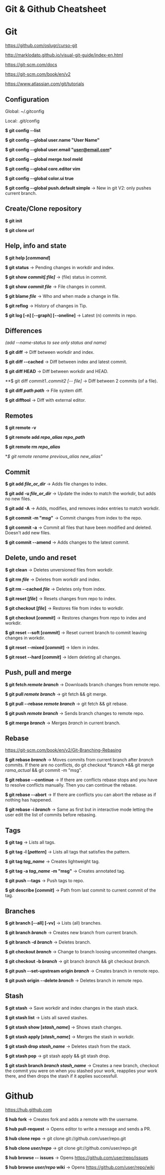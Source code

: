 # Git & Github Cheatsheet


# Git

https://github.com/oslugr/curso-git

http://marklodato.github.io/visual-git-guide/index-en.html

https://git-scm.com/docs

https://git-scm.com/book/en/v2

https://www.atlassian.com/git/tutorials


## Configuration

Global: ~/.gitconfig

Local: .git/config

**$ git config --list**

**$ git config --global user.name "User Name"**

**$ git config --global user.email "user@email.com"**

**$ git config --global merge.tool meld**

**$ git config --global core.editor vim**

**$ git config --global color.ui true**

**$ git config --global push.default simple** -> New in git V2: only pushes current branch.


## Create/Clone repository

**$ git init**

**$ git clone *url***


## Help, info and state

**$ git help [*command*]**

**$ git status** -> Pending changes in workdir and index.

**$ git show *commit[:file]*** -> (file) status in commit.

**$ git show *commit file*** -> File changes in commit.

**$ git blame *file*** -> Who and when made a change in file.

**$ git reflog** -> History of changes in Tip.

**$ git log [-n] [--graph] [--oneline]** -> Latest (n) commits in repo.


## Differences
*(add --name-status to see only status and name)*

**$ git diff** -> Diff between workdir and index.

**$ git diff --cached** -> Diff between index and latest commit.

**$ git diff HEAD** -> Diff between workdir and HEAD.

**$ git diff *commit1*..*commit2 *[-- *file*]** -> Diff between 2 commits (of a file).

**$ git diff *path* *path*** -> File system diff.

**$ git difftool** -> Diff with external editor.


## Remotes

**$ git remote -v**

**$ git remote add *repo_alias repo_path***

**$ git remote rm *repo_alias***

**$ git remote rename *previous_alias new_alias"**


## Commit

**$ git add *file_or_dir*** -> Adds file changes to index.

**$ git add -u *file_or_dir*** -> Update the index to match the workdir, but adds no new files.

**$ git add -A** -> Adds, modifies, and removes index entries to match workdir.

**$ git commit -m "*msg*"** -> Commit changes from index to the repo.

**$ git commit -a** -> Commit all files that have been modified and deleted. Doesn't add new files.

**$ git commit --amend** -> Adds changes to the latest commit.


## Delete, undo and reset

**$ git clean** -> Deletes unversioned files from workdir.

**$ git rm *file*** -> Deletes from workdir and index.

**$ git rm --cached *file*** -> Deletes only from index.

**$ git reset [*file*]** -> Resets changes from repo to index.

**$ git checkout [*file*]** -> Restores file from index to workdir.

**$ git checkout [*commit*]** -> Restores changes from repo to index and workdir.

**$ git reset --soft [*commit*]** -> Reset current branch to commit leaving changes in workdir.

**$ git reset --mixed [*commit*]** -> Idem in index.

**$ git reset --hard [*commit*]**  -> Idem deleting all changes.


## Push, pull and merge

**$ git fetch *remote branch*** -> Downloads branch changes from remote repo.

**$ git pull *remote branch*** -> git fetch && git merge.

**$ git pull --rebase *remote branch*** -> git fetch && git rebase.

**$ git push *remote branch*** -> Sends branch changes to remote repo.

**$ git merge *branch*** -> Merges *branch* in current branch.


## Rebase

https://git-scm.com/book/en/v2/Git-Branching-Rebasing

**$ git rebase *branch*** -> Moves commits from current branch after *branch* commits. If there are no conflicts, do git checkout *branch *&& git merge *rama_actual* && git commit -m "msg".

**$ git rebase --continue** -> If there are conflicts rebase stops and you have to resolve conflicts manually. Then you can continue the rebase.

**$ git rebase --abort** -> If there are conflicts you can abort the rebase as if nothing has happened.

**$ git rebase -i *branch*** -> Same as first but in interactive mode letting the user edit the list of commits before rebasing.


## Tags

**$ git tag** -> Lists all tags.

**$ git tag -l [*pattern*]** -> Lists all tags that satisfies the pattern.

**$ git tag *tag_name*** -> Creates lightweight tag.

**$ git tag -a *tag_name* -m "msg"** -> Creates annotated tag.

**$ git push --tags** -> Push tags to repo.

**$ git describe [*commit*]** -> Path from last commit to current commit of the tag.


## Branches

**$ git branch [--all] [-vv]** -> Lists (all) branches.

**$ git branch *branch*** -> Creates new branch from current branch.

**$ git branch -d *branch*** -> Deletes branch.

**$ git checkout *branch*** -> Change to branch loosing uncommited changes.

**$ git checkout -b *branch*** -> git branch *branch* && git checkout *branch*.

**$ git push --set-upstream origin *branch*** -> Creates branch in remote repo.

**$ git push origin --delete *branch*** -> Deletes branch in remote repo.


## Stash

**$ git stash** -> Save workdir and index changes in the stash stack.

**$ git stash list** -> Lists all saved stashes.

**$ git stash show [*stash_name*]** -> Shows stash changes.

**$ git stash apply [*stash_name*]** -> Merges the stash in workdir.

**$ git stash drop *stash_name*** -> Deletes stash from the stack.

**$ git stash pop** -> git stash apply && git stash drop.

**$ git stash branch *branch* *stash_name*** -> Creates a new branch, checkout the commit you were on when you stashed your work, reapplies your work there, and then drops the stash if it applies successfull.


# Github
https://hub.github.com

**$ hub fork** -> Creates fork and adds a remote with the username.

**$ hub pull-request** -> Opens editor to write a message and sends a PR.

**$ hub clone repo** -> git clone git://github.com/user/repo.git

**$ hub clone *user/repo*** -> git clone git://github.com/user/repo.git

**$ hub browse -- issues** -> Opens https://github.com/user/repo/issues

**$ hub browse *user/repo* wiki** -> Opens https://github.com/user/repo/wiki
